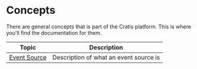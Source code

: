 # Concepts

There are general concepts that is part of the Cratis platform.
This is where you'll find the documentation for them.

| Topic | Description |
| ------- | ----------- |
| [Event Source](./event-source.md) | Description of what an event source is |
